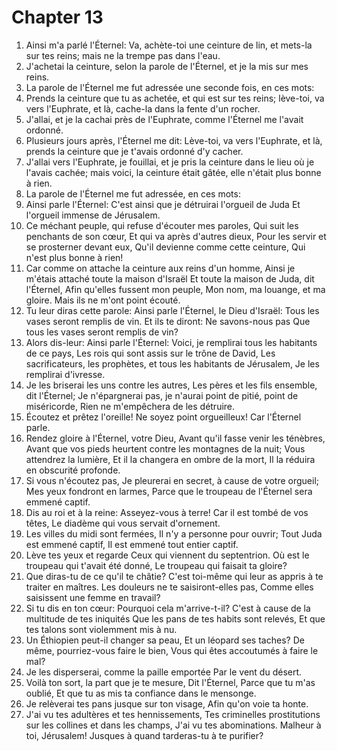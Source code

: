 # Chapter 13

1. Ainsi m'a parlé l'Éternel: Va, achète-toi une ceinture de lin, et mets-la sur tes reins; mais ne la trempe pas dans l'eau.
2. J'achetai la ceinture, selon la parole de l'Éternel, et je la mis sur mes reins.
3. La parole de l'Éternel me fut adressée une seconde fois, en ces mots:
4. Prends la ceinture que tu as achetée, et qui est sur tes reins; lève-toi, va vers l'Euphrate, et là, cache-la dans la fente d'un rocher.
5. J'allai, et je la cachai près de l'Euphrate, comme l'Éternel me l'avait ordonné.
6. Plusieurs jours après, l'Éternel me dit: Lève-toi, va vers l'Euphrate, et là, prends la ceinture que je t'avais ordonné d'y cacher.
7. J'allai vers l'Euphrate, je fouillai, et je pris la ceinture dans le lieu où je l'avais cachée; mais voici, la ceinture était gâtée, elle n'était plus bonne à rien.
8. La parole de l'Éternel me fut adressée, en ces mots:
9. Ainsi parle l'Éternel: C'est ainsi que je détruirai l'orgueil de Juda Et l'orgueil immense de Jérusalem.
10. Ce méchant peuple, qui refuse d'écouter mes paroles, Qui suit les penchants de son cœur, Et qui va après d'autres dieux, Pour les servir et se prosterner devant eux, Qu'il devienne comme cette ceinture, Qui n'est plus bonne à rien!
11. Car comme on attache la ceinture aux reins d'un homme, Ainsi je m'étais attaché toute la maison d'Israël Et toute la maison de Juda, dit l'Éternel, Afin qu'elles fussent mon peuple, Mon nom, ma louange, et ma gloire. Mais ils ne m'ont point écouté.
12. Tu leur diras cette parole: Ainsi parle l'Éternel, le Dieu d'Israël: Tous les vases seront remplis de vin. Et ils te diront: Ne savons-nous pas Que tous les vases seront remplis de vin?
13. Alors dis-leur: Ainsi parle l'Éternel: Voici, je remplirai tous les habitants de ce pays, Les rois qui sont assis sur le trône de David, Les sacrificateurs, les prophètes, et tous les habitants de Jérusalem, Je les remplirai d'ivresse.
14. Je les briserai les uns contre les autres, Les pères et les fils ensemble, dit l'Éternel; Je n'épargnerai pas, je n'aurai point de pitié, point de miséricorde, Rien ne m'empêchera de les détruire.
15. Écoutez et prêtez l'oreille! Ne soyez point orgueilleux! Car l'Éternel parle.
16. Rendez gloire à l'Éternel, votre Dieu, Avant qu'il fasse venir les ténèbres, Avant que vos pieds heurtent contre les montagnes de la nuit; Vous attendrez la lumière, Et il la changera en ombre de la mort, Il la réduira en obscurité profonde.
17. Si vous n'écoutez pas, Je pleurerai en secret, à cause de votre orgueil; Mes yeux fondront en larmes, Parce que le troupeau de l'Éternel sera emmené captif.
18. Dis au roi et à la reine: Asseyez-vous à terre! Car il est tombé de vos têtes, Le diadème qui vous servait d'ornement.
19. Les villes du midi sont fermées, Il n'y a personne pour ouvrir; Tout Juda est emmené captif, Il est emmené tout entier captif.
20. Lève tes yeux et regarde Ceux qui viennent du septentrion. Où est le troupeau qui t'avait été donné, Le troupeau qui faisait ta gloire?
21. Que diras-tu de ce qu'il te châtie? C'est toi-même qui leur as appris à te traiter en maîtres. Les douleurs ne te saisiront-elles pas, Comme elles saisissent une femme en travail?
22. Si tu dis en ton cœur: Pourquoi cela m'arrive-t-il? C'est à cause de la multitude de tes iniquités Que les pans de tes habits sont relevés, Et que tes talons sont violemment mis à nu.
23. Un Éthiopien peut-il changer sa peau, Et un léopard ses taches? De même, pourriez-vous faire le bien, Vous qui êtes accoutumés à faire le mal?
24. Je les disperserai, comme la paille emportée Par le vent du désert.
25. Voilà ton sort, la part que je te mesure, Dit l'Éternel, Parce que tu m'as oublié, Et que tu as mis ta confiance dans le mensonge.
26. Je relèverai tes pans jusque sur ton visage, Afin qu'on voie ta honte.
27. J'ai vu tes adultères et tes hennissements, Tes criminelles prostitutions sur les collines et dans les champs, J'ai vu tes abominations. Malheur à toi, Jérusalem! Jusques à quand tarderas-tu à te purifier?

